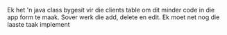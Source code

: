 Ek het 'n java class bygesit vir die clients table om dit minder code in die app form te maak. Sover werk die add, delete en edit. Ek moet net nog die laaste taak implement
